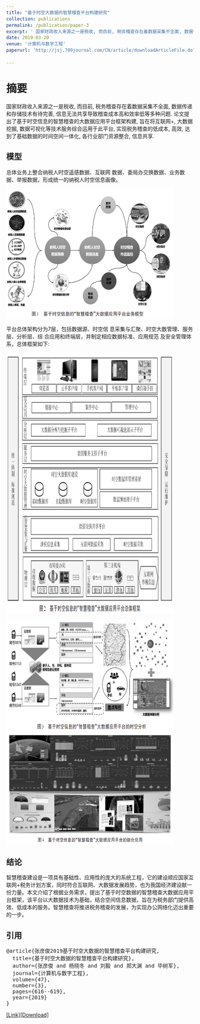 ```yaml
---
title: "基于时空大数据的智慧稽查平台构建研究"
collection: publications
permalink: /publication/paper-3
excerpt: ' 国家财政收入来源之一是税收, 而目前, 税务稽查存在着数据采集不全面, 数据传递和存储技术有待完善, 信息无法共享导致稽查成本高和效率低等多种问题. 论文提出了基于时空信息的智慧稽查的大数据应用平台框架构建, 旨在将互联网+, 大数据挖掘, 数据可视化等技术服务综合运用于此平台, 实现税务稽查的低成本, 高效, 达到了基础数据的时间空间一体化, 各行业部门资源整合, 信息共享.'
date: 2019-03-20
venue: '计算机与数字工程'
paperurl: 'http://jsj.709journal.com/CN/article/downloadArticleFile.do?attachType=PDF&id=1275'

---
```


# 摘要
国家财政收入来源之一是税收, 而目前, 税务稽查存在着数据采集不全面, 数据传递和存储技术有待完善, 信息无法共享导致稽查成本高和效率低等多种问题. 论文提出了基于时空信息的智慧稽查的大数据应用平台框架构建, 旨在将互联网+, 大数据挖掘, 数据可视化等技术服务综合运用于此平台, 实现税务稽查的低成本, 高效, 达到了基础数据的时间空间一体化, 各行业部门资源整合, 信息共享.

## 模型
总体业务上整合纳税人时空遥感数据、互联网 数据、委局办交换数据、业务数据、举报数据，形成统一的纳税人时空信息画像。

<img src="/images/paper-3-1.png" alt="基于时空信息的“智慧稽查”大数据应用平台业务模型" title="基于时空信息的“智慧稽查”大数据应用平台业务模型" width="450" height="350" />

平台总体架构分为7层，包括数据源、时空信 息采集与汇聚、时空大数管理、服务层、分析层、综 合应用和终端层，并制定相应数据标准、应用规范 及安全管理体系，总体框架如下:

<img src="/images/paper-3-2.png" alt="基于时空信息的智慧稽查大数据应用平台总体框架" title="基于时空信息的智慧稽查大数据应用平台总体框架
" width="450" height="700" />

<img src="/images/paper-3-3.png" width="450" height="300"/>

<img src="/images/paper-3-4.png"  width="450" height="300"/>

## 结论
智慧稽查建设是一项具有基础性、应用性的庞大的系统工程，它的建设顺应国家互联网+税务计划方案，同时符合互联网、大数据发展趋势，也为我国经济建设献一份力量。本文介绍了根据业务需求，提出了基于时空数据的智慧稽查大数据应用平台框架，该平台以大数据技术为基础，结合空间信息数据，旨在为税务部门提供高效、低成本的服务。智慧稽查将推进税务稽查的发展，为实现办公网络化迈出重要的一步。

## 引用
<pre>
@article{张彦俊2019基于时空大数据的智慧稽查平台构建研究,
  title={基于时空大数据的智慧稽查平台构建研究},
  author={张彦俊 and 杨晓冬 and 刘毅 and 郑大渊 and 毕树军},
  journal={计算机与数字工程},
  volume={47},
  number={3},
  pages={616--619},
  year={2019}
}   
</pre>

[[Link]](http://kns.cnki.net/kcms/detail/detail.aspx?filename=JSSG201903026&dbcode=CJFQ&dbname=CJFDTEMP&v=)[[Download]](http://jsj.709journal.com/CN/article/downloadArticleFile.do?attachType=PDF&id=1275)
